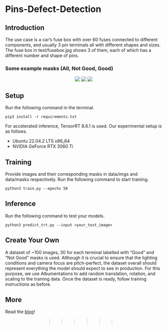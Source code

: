 # Pins-Defect-Detection

## Introduction
The use case is a car’s fuse box with over 60 fuses connected to different components, and usually 3 pin terminals all with different shapes and sizes. The fuse box in test/fusebox.jpg shows 3 of them, each of which has a different number and shape of pins.


### Some example masks (All, Not Good, Good)

<p align="center">
  <img src="https://github.com/visionrd-ai/Pins-Defect-Detection/assets/87422803/8414860f-e932-4d3f-ae4e-5ce27b28718b" />
  <img src="https://github.com/visionrd-ai/Pins-Defect-Detection/assets/87422803/41433d96-1557-4a70-b891-ceb7792e685f" />
  <img src="https://github.com/visionrd-ai/Pins-Defect-Detection/assets/87422803/3bb7976f-19ea-45f9-a6a3-8ba2609e9460" />
</p>

## Setup

Run the following command in the terminal.

```pip3 install -r requirements.txt```

For accelerated inference, TensorRT 8.6.1 is used. Our experimental setup is as follows.
  - Ubuntu 22.04.2 LTS x86_64
  - NVIDIA GeForce RTX 3060 Ti

## Training

Provide images and their corresponding masks in data/imgs and data/masks respectively. Run the following command to start training.

```python3 train.py --epochs 50```

## Inference

Run the following command to test your models.

```python3 predict_trt.py --input <your_test_image>```

## Create Your Own
A dataset of ~100 images, 30 for each terminal labelled with “Good” and “Not Good” masks is used. Although it is crucial to ensure that the lighting conditions and camera focus are pitch-perfect, the dataset overall should represent everything the model should expect to see in production. For this purpose, we use Albumentations to add random translation, rotation, and scaling to the training data. Once the dataset is ready, follow training instructions as before.

## More
Read the [blog]([url](https://visionrdai.com/home/blog/13)https://visionrdai.com/home/blog/13)!

<div style="display: flex; justify-content: center; align-items: center;">
  <a href="https://github.com/visionrd-ai" style="text-decoration: none; margin: 0 10px;">
    <img src="https://github.com/visionrd-ai/Pins-Defect-Detection/assets/87422803/8414860f-e932-4d3f-ae4e-5ce27b28718b" width="3%" alt="" />
  </a>
  <a href="#" style="text-decoration: none; margin: 0 10px;">
    <img src="" width="3%" alt="" />
  </a>
  <a href="#" style="text-decoration: none; margin: 0 10px;">
    <img src="" width="3%" alt="" />
  </a>
  <a href="#" style="text-decoration: none; margin: 0 10px;">
    <img src="" width="3%" alt="" />
  </a>
  <a href="#" style="text-decoration: none; margin: 0 10px;">
    <img src="" width="3%" alt="" />
  </a>
  <a href="#" style="text-decoration: none; margin: 0 10px;">
    <img src="" width="3%" alt="" />
  </a>
</div>





